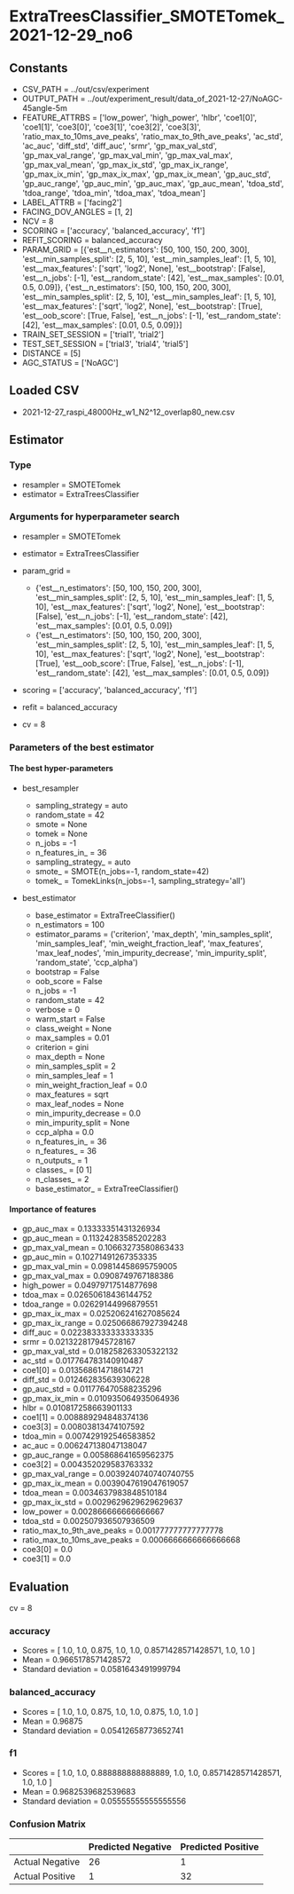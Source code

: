 # ExtraTreesClassifier_SMOTETomek_2021-12-29_no6
## Constants
- CSV_PATH = ../out/csv/experiment
- OUTPUT_PATH = ../out/experiment_result/data_of_2021-12-27/NoAGC-45angle-5m
- FEATURE_ATTRBS = ['low_power', 'high_power', 'hlbr', 'coe1[0]', 'coe1[1]', 'coe3[0]', 'coe3[1]', 'coe3[2]', 'coe3[3]', 'ratio_max_to_10ms_ave_peaks', 'ratio_max_to_9th_ave_peaks', 'ac_std', 'ac_auc', 'diff_std', 'diff_auc', 'srmr', 'gp_max_val_std', 'gp_max_val_range', 'gp_max_val_min', 'gp_max_val_max', 'gp_max_val_mean', 'gp_max_ix_std', 'gp_max_ix_range', 'gp_max_ix_min', 'gp_max_ix_max', 'gp_max_ix_mean', 'gp_auc_std', 'gp_auc_range', 'gp_auc_min', 'gp_auc_max', 'gp_auc_mean', 'tdoa_std', 'tdoa_range', 'tdoa_min', 'tdoa_max', 'tdoa_mean']
- LABEL_ATTRB = ['facing2']
- FACING_DOV_ANGLES = [1, 2]
- NCV = 8
- SCORING = ['accuracy', 'balanced_accuracy', 'f1']
- REFIT_SCORING = balanced_accuracy
- PARAM_GRID = [{'est__n_estimators': [50, 100, 150, 200, 300], 'est__min_samples_split': [2, 5, 10], 'est__min_samples_leaf': [1, 5, 10], 'est__max_features': ['sqrt', 'log2', None], 'est__bootstrap': [False], 'est__n_jobs': [-1], 'est__random_state': [42], 'est__max_samples': [0.01, 0.5, 0.09]}, {'est__n_estimators': [50, 100, 150, 200, 300], 'est__min_samples_split': [2, 5, 10], 'est__min_samples_leaf': [1, 5, 10], 'est__max_features': ['sqrt', 'log2', None], 'est__bootstrap': [True], 'est__oob_score': [True, False], 'est__n_jobs': [-1], 'est__random_state': [42], 'est__max_samples': [0.01, 0.5, 0.09]}]
- TRAIN_SET_SESSION = ['trial1', 'trial2']
- TEST_SET_SESSION = ['trial3', 'trial4', 'trial5']
- DISTANCE = [5]
- AGC_STATUS = ['NoAGC']

## Loaded CSV
- 2021-12-27_raspi_48000Hz_w1_N2^12_overlap80_new.csv

## Estimator
### Type
- resampler = SMOTETomek
- estimator = ExtraTreesClassifier

### Arguments for hyperparameter search
- resampler = SMOTETomek
- estimator = ExtraTreesClassifier
- param_grid = 
	- {'est__n_estimators': [50, 100, 150, 200, 300], 'est__min_samples_split': [2, 5, 10], 'est__min_samples_leaf': [1, 5, 10], 'est__max_features': ['sqrt', 'log2', None], 'est__bootstrap': [False], 'est__n_jobs': [-1], 'est__random_state': [42], 'est__max_samples': [0.01, 0.5, 0.09]}
	- {'est__n_estimators': [50, 100, 150, 200, 300], 'est__min_samples_split': [2, 5, 10], 'est__min_samples_leaf': [1, 5, 10], 'est__max_features': ['sqrt', 'log2', None], 'est__bootstrap': [True], 'est__oob_score': [True, False], 'est__n_jobs': [-1], 'est__random_state': [42], 'est__max_samples': [0.01, 0.5, 0.09]}

- scoring = ['accuracy', 'balanced_accuracy', 'f1']
- refit = balanced_accuracy
- cv = 8

### Parameters of the best estimator
#### The best hyper-parameters
- best_resampler
	- sampling_strategy = auto
	- random_state = 42
	- smote = None
	- tomek = None
	- n_jobs = -1
	- n_features_in_ = 36
	- sampling_strategy_ = auto
	- smote_ = SMOTE(n_jobs=-1, random_state=42)
	- tomek_ = TomekLinks(n_jobs=-1, sampling_strategy='all')

- best_estimator
	- base_estimator = ExtraTreeClassifier()
	- n_estimators = 100
	- estimator_params = ('criterion', 'max_depth', 'min_samples_split', 'min_samples_leaf', 'min_weight_fraction_leaf', 'max_features', 'max_leaf_nodes', 'min_impurity_decrease', 'min_impurity_split', 'random_state', 'ccp_alpha')
	- bootstrap = False
	- oob_score = False
	- n_jobs = -1
	- random_state = 42
	- verbose = 0
	- warm_start = False
	- class_weight = None
	- max_samples = 0.01
	- criterion = gini
	- max_depth = None
	- min_samples_split = 2
	- min_samples_leaf = 1
	- min_weight_fraction_leaf = 0.0
	- max_features = sqrt
	- max_leaf_nodes = None
	- min_impurity_decrease = 0.0
	- min_impurity_split = None
	- ccp_alpha = 0.0
	- n_features_in_ = 36
	- n_features_ = 36
	- n_outputs_ = 1
	- classes_ = [0 1]
	- n_classes_ = 2
	- base_estimator_ = ExtraTreeClassifier()

#### Importance of features
- gp_auc_max = 0.13333351431326934
- gp_auc_mean = 0.11324283585202283
- gp_max_val_mean = 0.10663273580863433
- gp_auc_min = 0.10271491267353335
- gp_max_val_min = 0.09814458695759005
- gp_max_val_max = 0.0908749767188386
- high_power = 0.04979717514877698
- tdoa_max = 0.02650618436144752
- tdoa_range = 0.02629144996879551
- gp_max_ix_max = 0.025206241627085624
- gp_max_ix_range = 0.025066867927394248
- diff_auc = 0.022383333333333335
- srmr = 0.021322817945728167
- gp_max_val_std = 0.018258263305322132
- ac_std = 0.017764783140910487
- coe1[0] = 0.013568614718614721
- diff_std = 0.012462835639306228
- gp_auc_std = 0.011776470588235296
- gp_max_ix_min = 0.010935064935064936
- hlbr = 0.010817258663901133
- coe1[1] = 0.008889294848374136
- coe3[3] = 0.00803813474107592
- tdoa_min = 0.007429192546583852
- ac_auc = 0.006247138047138047
- gp_auc_range = 0.005868641659562375
- coe3[2] = 0.004352029583763332
- gp_max_val_range = 0.0039240740740740755
- gp_max_ix_mean = 0.0039047619047619057
- tdoa_mean = 0.0034637983848510184
- gp_max_ix_std = 0.0029629629629629637
- low_power = 0.002866666666666667
- tdoa_std = 0.002507936507936509
- ratio_max_to_9th_ave_peaks = 0.001777777777777778
- ratio_max_to_10ms_ave_peaks = 0.0006666666666666668
- coe3[0] = 0.0
- coe3[1] = 0.0

## Evaluation
cv = 8
### accuracy
- Scores = [ 1.0, 1.0, 0.875, 1.0, 1.0, 0.8571428571428571, 1.0, 1.0 ]
- Mean = 0.9665178571428572
- Standard deviation = 0.0581643491999794

### balanced_accuracy
- Scores = [ 1.0, 1.0, 0.875, 1.0, 1.0, 0.875, 1.0, 1.0 ]
- Mean = 0.96875
- Standard deviation = 0.05412658773652741

### f1
- Scores = [ 1.0, 1.0, 0.888888888888889, 1.0, 1.0, 0.8571428571428571, 1.0, 1.0 ]
- Mean = 0.9682539682539683
- Standard deviation = 0.05555555555555556

### Confusion Matrix
|  | Predicted Negative | Predicted Positive |
| --- | --- | --- |
| Actual Negative | 26 | 1 |
| Actual Positive | 1 | 32 |

      